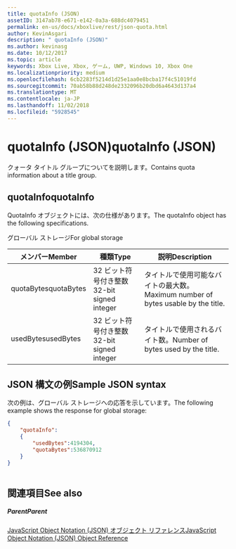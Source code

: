 ```yaml
---
title: quotaInfo (JSON)
assetID: 3147ab78-e671-e142-0a3a-688dc4079451
permalink: en-us/docs/xboxlive/rest/json-quota.html
author: KevinAsgari
description: " quotaInfo (JSON)"
ms.author: kevinasg
ms.date: 10/12/2017
ms.topic: article
keywords: Xbox Live, Xbox, ゲーム, UWP, Windows 10, Xbox One
ms.localizationpriority: medium
ms.openlocfilehash: 6cb2283f5214d1d25e1aa0e8bcba17f4c51019fd
ms.sourcegitcommit: 70ab58b88d248de2332096b20dbd6a4643d137a4
ms.translationtype: MT
ms.contentlocale: ja-JP
ms.lasthandoff: 11/02/2018
ms.locfileid: "5928545"
---
```

# <a name="quotainfo-json"></a><span data-ttu-id="0e771-104">quotaInfo (JSON)</span><span class="sxs-lookup"><span data-stu-id="0e771-104">quotaInfo (JSON)</span></span>
<span data-ttu-id="0e771-105">クォータ タイトル グループについてを説明します。</span><span class="sxs-lookup"><span data-stu-id="0e771-105">Contains quota information about a title group.</span></span> 
<a id="ID4EN"></a>

 
## <a name="quotainfo"></a><span data-ttu-id="0e771-106">quotaInfo</span><span class="sxs-lookup"><span data-stu-id="0e771-106">quotaInfo</span></span>
 
<span data-ttu-id="0e771-107">QuotaInfo オブジェクトには、次の仕様があります。</span><span class="sxs-lookup"><span data-stu-id="0e771-107">The quotaInfo object has the following specifications.</span></span>
 
<span data-ttu-id="0e771-108">グローバル ストレージ</span><span class="sxs-lookup"><span data-stu-id="0e771-108">For global storage</span></span>
 
| <span data-ttu-id="0e771-109">メンバー</span><span class="sxs-lookup"><span data-stu-id="0e771-109">Member</span></span>| <span data-ttu-id="0e771-110">種類</span><span class="sxs-lookup"><span data-stu-id="0e771-110">Type</span></span>| <span data-ttu-id="0e771-111">説明</span><span class="sxs-lookup"><span data-stu-id="0e771-111">Description</span></span>| 
| --- | --- | --- | 
| <span data-ttu-id="0e771-112">quotaBytes</span><span class="sxs-lookup"><span data-stu-id="0e771-112">quotaBytes</span></span>| <span data-ttu-id="0e771-113">32 ビット符号付き整数</span><span class="sxs-lookup"><span data-stu-id="0e771-113">32-bit signed integer</span></span> | <span data-ttu-id="0e771-114">タイトルで使用可能なバイトの最大数。</span><span class="sxs-lookup"><span data-stu-id="0e771-114">Maximum number of bytes usable by the title.</span></span>| 
| <span data-ttu-id="0e771-115">usedBytes</span><span class="sxs-lookup"><span data-stu-id="0e771-115">usedBytes</span></span>| <span data-ttu-id="0e771-116">32 ビット符号付き整数</span><span class="sxs-lookup"><span data-stu-id="0e771-116">32-bit signed integer</span></span> | <span data-ttu-id="0e771-117">タイトルで使用されるバイト数。</span><span class="sxs-lookup"><span data-stu-id="0e771-117">Number of bytes used by the title.</span></span>| 
  
<a id="ID4EXB"></a>

 
## <a name="sample-json-syntax"></a><span data-ttu-id="0e771-118">JSON 構文の例</span><span class="sxs-lookup"><span data-stu-id="0e771-118">Sample JSON syntax</span></span>
 
<span data-ttu-id="0e771-119">次の例は、グローバル ストレージへの応答を示しています。</span><span class="sxs-lookup"><span data-stu-id="0e771-119">The following example shows the response for global storage:</span></span>
 

```json
{
    "quotaInfo":
    {
        "usedBytes":4194304,
        "quotaBytes":536870912
    }
}
      
```

  
<a id="ID4ECC"></a>

 
## <a name="see-also"></a><span data-ttu-id="0e771-120">関連項目</span><span class="sxs-lookup"><span data-stu-id="0e771-120">See also</span></span>
 
<a id="ID4EEC"></a>

 
##### <a name="parent"></a><span data-ttu-id="0e771-121">Parent</span><span class="sxs-lookup"><span data-stu-id="0e771-121">Parent</span></span> 

[<span data-ttu-id="0e771-122">JavaScript Object Notation (JSON) オブジェクト リファレンス</span><span class="sxs-lookup"><span data-stu-id="0e771-122">JavaScript Object Notation (JSON) Object Reference</span></span>](atoc-xboxlivews-reference-json.md)

   